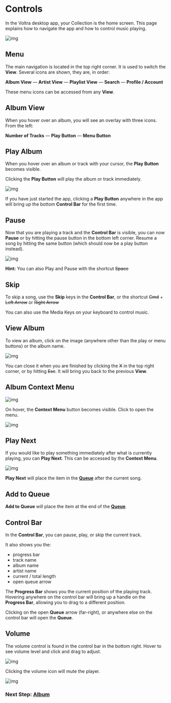 # Controls

In the Voltra desktop app, your Collection is the home screen. This page explains how to navigate the app and how to control music playing.

![img](/screenshots/8_welcome_albums.png)

## Menu

The main navigation is located in the top right corner. It is used to switch the **View**. Several icons are shown, they are, in order:

**Album View** — **Artist View** — **Playlist View** — **Search** — **Profile / Account**

These menu icons can be accessed from any **View**.

## Album View

When you hover over an album, you will see an overlay with three icons. From the left:

**Number of Tracks** — **Play Button** — **Menu Button**

## Play Album

When you hover over an album or track with your cursor, the **Play Button** becomes visible.

Clicking the **Play Button** will play the album or track immediately.

![img](/screenshots/9_albums_play-album.png)

If you have just started the app, clicking a **Play Button** anywhere in the app will bring up the bottom **Control Bar** for the first time.

## Pause

Now that you are playing a track and the **Control Bar** is visible, you can now **Pause** or by hitting the pause button in the bottom left corner. Resume a song by hitting the same button (which should now be a play button instead).

![img](/screenshots/10_albums_playing.png)

**Hint:** You can also Play and Pause with the shortcut ~~Space~~

## Skip

To skip a song, use the **Skip** keys in the **Control Bar**, or the shortcut ~~Cmd~~ + ~~Left Arrow~~ or ~~Right Arrow~~

You can also use the Media Keys on your keyboard to control music.

## View Album

To view an album, click on the image (anywhere other than the play or menu buttons) or the album name.

![img](/screenshots/14_albums_open.png)

You can close it when you are finished by clicking the ~~X~~ in the top right corner, or by hitting ~~Esc~~. It will bring you back to the previous **View**.

## Album Context Menu

![img](/screenshots/15_albums_open-hover.png)

On hover, the **Context Menu** button becomes visible. Click to open the menu.

![img](/screenshots/16_albums_open-menu.png)

## Play Next

If you would like to play something immediately after what is currently playing, you can **Play Next**. This can be accessed by the **Context Menu**.

![img](/screenshots/18_albums_menu-playnext.png)

**Play Next** will place the item in the **[Queue](https://voltra.co/docs/queue/)** after the current song.

## Add to Queue

**Add to Queue** will place the item at the end of the **[Queue](https://voltra.co/docs/queue/)**.

## Control Bar

In the **Control Bar**, you can pause, play, or skip the current track.

It also shows you the:

- progress bar
- track name
- album name
- artist name
- current / total length
- open queue arrow

The **Progress Bar** shows you the current position of the playing track. Hovering anywhere on the control bar will bring up a handle on the **Progress Bar**, allowing you to drag to a different position.

Clicking on the open **Queue** arrow (far-right), or anywhere else on the control bar will open the **Queue**.

## Volume

The volume control is found in the control bar in the bottom right. Hover to see volume level and click and drag to adjust.

![img](/screenshots/43_album_volume.png)

Clicking the volume icon will mute the player.

![img](/screenshots/44_album_mute.png)

### Next Step: **[Album](https://voltra.co/docs/album/)**
